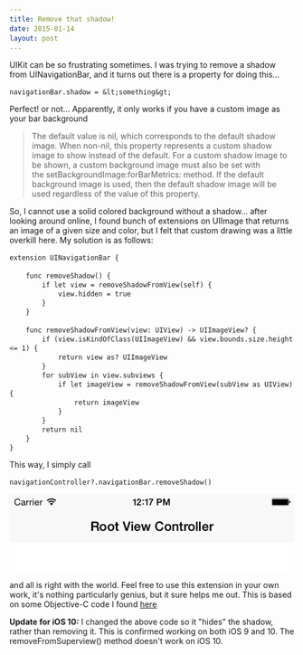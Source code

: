 ```yaml
---
title: Remove that shadow!
date: 2015-01-14
layout: post
---
```


UIKit can be so frustrating sometimes. I was trying to remove a shadow
from UINavigationBar, and it turns out there is a property for doing this...

```
navigationBar.shadow = &lt;something&gt;
```

Perfect! or not... Apparently, it only works if
you have a custom image as your bar background

> The default value is nil, which corresponds to the
> default shadow image. When non-nil, this property
> represents a custom shadow image to show instead of the default. For a
> custom shadow image to be shown, a custom background image must also
> be set with
> the setBackgroundImage:forBarMetrics: method. If the
> default background image is used, then the default shadow image will
> be used regardless of the value of this property.

So, I cannot use a solid colored background without a shadow... after
looking around online, I found bunch of extensions on UIImage that
returns an image of a given size and color, but I felt that custom
drawing was a little overkill here. My solution is as follows:

```
extension UINavigationBar {
    
    func removeShadow() {
        if let view = removeShadowFromView(self) {
            view.hidden = true
        }
    }
    
    func removeShadowFromView(view: UIView) -> UIImageView? {
        if (view.isKindOfClass(UIImageView) && view.bounds.size.height <= 1) {
            return view as? UIImageView
        }
        for subView in view.subviews {
            if let imageView = removeShadowFromView(subView as UIView) {
                return imageView
            }
        }
        return nil
    }   
}
```

This way, I simply call

```
navigationController?.navigationBar.removeShadow()
```

![No Shadow][1]

and all is right with the world. Feel free to use this extension in your
own work, it's nothing particularly genius, but it sure helps me out.
This is based on some Objective-C code I found [here][2]

**Update for iOS 10:** I changed the above code so it "hides" the shadow, rather than
removing it. This is confirmed working on both iOS 9 and 10. The
removeFromSuperview() method doesn't work on iOS 10.

[1]: /images/noshadow.png
[2]: http://stackoverflow.com/a/19227158/713940